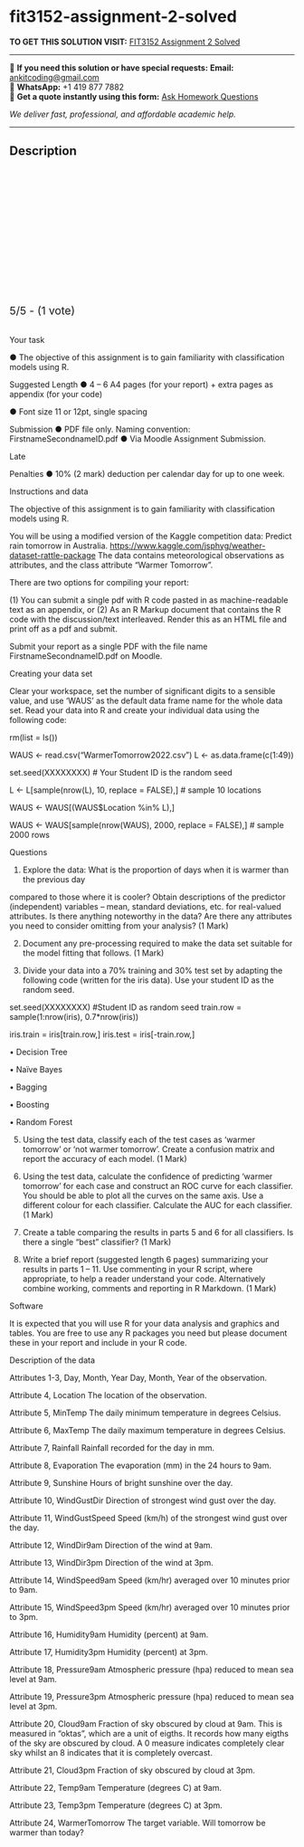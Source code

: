 # fit3152-assignment-2-solved
**TO GET THIS SOLUTION VISIT:** [FIT3152 Assignment 2 Solved](https://www.ankitcodinghub.com/product/fit3152-solved/)


---

📩 **If you need this solution or have special requests:** **Email:** ankitcoding@gmail.com  
📱 **WhatsApp:** +1 419 877 7882  
📄 **Get a quote instantly using this form:** [Ask Homework Questions](https://www.ankitcodinghub.com/services/ask-homework-questions/)

*We deliver fast, professional, and affordable academic help.*

---

<h2>Description</h2>



<div class="kk-star-ratings kksr-auto kksr-align-center kksr-valign-top" data-payload="{&quot;align&quot;:&quot;center&quot;,&quot;id&quot;:&quot;119564&quot;,&quot;slug&quot;:&quot;default&quot;,&quot;valign&quot;:&quot;top&quot;,&quot;ignore&quot;:&quot;&quot;,&quot;reference&quot;:&quot;auto&quot;,&quot;class&quot;:&quot;&quot;,&quot;count&quot;:&quot;1&quot;,&quot;legendonly&quot;:&quot;&quot;,&quot;readonly&quot;:&quot;&quot;,&quot;score&quot;:&quot;5&quot;,&quot;starsonly&quot;:&quot;&quot;,&quot;best&quot;:&quot;5&quot;,&quot;gap&quot;:&quot;4&quot;,&quot;greet&quot;:&quot;Rate this product&quot;,&quot;legend&quot;:&quot;5\/5 - (1 vote)&quot;,&quot;size&quot;:&quot;24&quot;,&quot;title&quot;:&quot;FIT3152 Assignment 2 Solved&quot;,&quot;width&quot;:&quot;138&quot;,&quot;_legend&quot;:&quot;{score}\/{best} - ({count} {votes})&quot;,&quot;font_factor&quot;:&quot;1.25&quot;}">

<div class="kksr-stars">

<div class="kksr-stars-inactive">
            <div class="kksr-star" data-star="1" style="padding-right: 4px">


<div class="kksr-icon" style="width: 24px; height: 24px;"></div>
        </div>
            <div class="kksr-star" data-star="2" style="padding-right: 4px">


<div class="kksr-icon" style="width: 24px; height: 24px;"></div>
        </div>
            <div class="kksr-star" data-star="3" style="padding-right: 4px">


<div class="kksr-icon" style="width: 24px; height: 24px;"></div>
        </div>
            <div class="kksr-star" data-star="4" style="padding-right: 4px">


<div class="kksr-icon" style="width: 24px; height: 24px;"></div>
        </div>
            <div class="kksr-star" data-star="5" style="padding-right: 4px">


<div class="kksr-icon" style="width: 24px; height: 24px;"></div>
        </div>
    </div>

<div class="kksr-stars-active" style="width: 138px;">
            <div class="kksr-star" style="padding-right: 4px">


<div class="kksr-icon" style="width: 24px; height: 24px;"></div>
        </div>
            <div class="kksr-star" style="padding-right: 4px">


<div class="kksr-icon" style="width: 24px; height: 24px;"></div>
        </div>
            <div class="kksr-star" style="padding-right: 4px">


<div class="kksr-icon" style="width: 24px; height: 24px;"></div>
        </div>
            <div class="kksr-star" style="padding-right: 4px">


<div class="kksr-icon" style="width: 24px; height: 24px;"></div>
        </div>
            <div class="kksr-star" style="padding-right: 4px">


<div class="kksr-icon" style="width: 24px; height: 24px;"></div>
        </div>
    </div>
</div>


<div class="kksr-legend" style="font-size: 19.2px;">
            5/5 - (1 vote)    </div>
    </div>
&nbsp;

Your task

● The objective of this assignment is to gain familiarity with classification models using R.

Suggested Length ● 4 – 6 A4 pages (for your report) + extra pages as appendix (for your code)

● Font size 11 or 12pt, single spacing

Submission ● PDF file only. Naming convention: FirstnameSecondnameID.pdf ● Via Moodle Assignment Submission.

Late

Penalties ● 10% (2 mark) deduction per calendar day for up to one week.

Instructions and data

The objective of this assignment is to gain familiarity with classification models using R.

You will be using a modified version of the Kaggle competition data: Predict rain tomorrow in Australia. https://www.kaggle.com/jsphyg/weather-dataset-rattle-package The data contains meteorological observations as attributes, and the class attribute “Warmer Tomorrow”.

There are two options for compiling your report:

(1) You can submit a single pdf with R code pasted in as machine-readable text as an appendix, or (2) As an R Markup document that contains the R code with the discussion/text interleaved. Render this as an HTML file and print off as a pdf and submit.

Submit your report as a single PDF with the file name FirstnameSecondnameID.pdf on Moodle.

Creating your data set

Clear your workspace, set the number of significant digits to a sensible value, and use ‘WAUS’ as the default data frame name for the whole data set. Read your data into R and create your individual data using the following code:

rm(list = ls())

WAUS &lt;- read.csv(“WarmerTomorrow2022.csv”) L &lt;- as.data.frame(c(1:49))

set.seed(XXXXXXXX) # Your Student ID is the random seed

L &lt;- L[sample(nrow(L), 10, replace = FALSE),] # sample 10 locations

WAUS &lt;- WAUS[(WAUS$Location %in% L),]

WAUS &lt;- WAUS[sample(nrow(WAUS), 2000, replace = FALSE),] # sample 2000 rows

Questions

1. Explore the data: What is the proportion of days when it is warmer than the previous day

compared to those where it is cooler? Obtain descriptions of the predictor (independent) variables – mean, standard deviations, etc. for real-valued attributes. Is there anything noteworthy in the data? Are there any attributes you need to consider omitting from your analysis? (1 Mark)

2. Document any pre-processing required to make the data set suitable for the model fitting that follows. (1 Mark)

3. Divide your data into a 70% training and 30% test set by adapting the following code (written for the iris data). Use your student ID as the random seed.

set.seed(XXXXXXXX) #Student ID as random seed train.row = sample(1:nrow(iris), 0.7*nrow(iris))

iris.train = iris[train.row,] iris.test = iris[-train.row,]

• Decision Tree

• Naïve Bayes

• Bagging

• Boosting

• Random Forest

5. Using the test data, classify each of the test cases as ‘warmer tomorrow’ or ‘not warmer tomorrow’. Create a confusion matrix and report the accuracy of each model. (1 Mark)

6. Using the test data, calculate the confidence of predicting ‘warmer tomorrow’ for each case and construct an ROC curve for each classifier. You should be able to plot all the curves on the same axis. Use a different colour for each classifier. Calculate the AUC for each classifier. (1 Mark)

7. Create a table comparing the results in parts 5 and 6 for all classifiers. Is there a single “best” classifier? (1 Mark)

12. Write a brief report (suggested length 6 pages) summarizing your results in parts 1 – 11. Use commenting in your R script, where appropriate, to help a reader understand your code. Alternatively combine working, comments and reporting in R Markdown. (1 Mark)

Software

It is expected that you will use R for your data analysis and graphics and tables. You are free to use any R packages you need but please document these in your report and include in your R code.

Description of the data

Attributes 1-3, Day, Month, Year Day, Month, Year of the observation.

Attribute 4, Location The location of the observation.

Attribute 5, MinTemp The daily minimum temperature in degrees Celsius.

Attribute 6, MaxTemp The daily maximum temperature in degrees Celsius.

Attribute 7, Rainfall Rainfall recorded for the day in mm.

Attribute 8, Evaporation The evaporation (mm) in the 24 hours to 9am.

Attribute 9, Sunshine Hours of bright sunshine over the day.

Attribute 10, WindGustDir Direction of strongest wind gust over the day.

Attribute 11, WindGustSpeed Speed (km/h) of the strongest wind gust over the day.

Attribute 12, WindDir9am Direction of the wind at 9am.

Attribute 13, WindDir3pm Direction of the wind at 3pm.

Attribute 14, WindSpeed9am Speed (km/hr) averaged over 10 minutes prior to 9am.

Attribute 15, WindSpeed3pm Speed (km/hr) averaged over 10 minutes prior to 3pm.

Attribute 16, Humidity9am Humidity (percent) at 9am.

Attribute 17, Humidity3pm Humidity (percent) at 3pm.

Attribute 18, Pressure9am Atmospheric pressure (hpa) reduced to mean sea level at 9am.

Attribute 19, Pressure3pm Atmospheric pressure (hpa) reduced to mean sea level at 3pm.

Attribute 20, Cloud9am Fraction of sky obscured by cloud at 9am. This is measured in “oktas”, which are a unit of eigths. It records how many eigths of the sky are obscured by cloud. A 0 measure indicates completely clear sky whilst an 8 indicates that it is completely overcast.

Attribute 21, Cloud3pm Fraction of sky obscured by cloud at 3pm.

Attribute 22, Temp9am Temperature (degrees C) at 9am.

Attribute 23, Temp3pm Temperature (degrees C) at 3pm.

Attribute 24, WarmerTomorrow The target variable. Will tomorrow be warmer than today?
